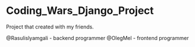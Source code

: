# Coding_Wars_Django_Project

Project that created with my friends.

@Rasulislyamgali - backend programmer
@OlegMel - frontend programmer
